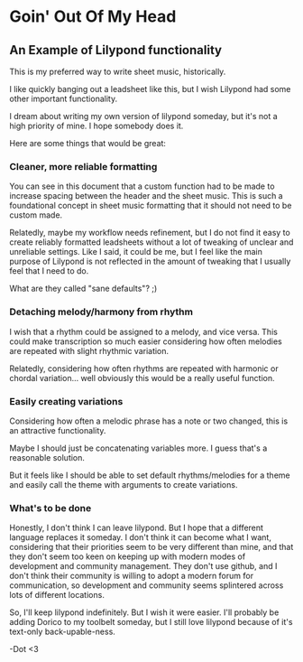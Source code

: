 # Goin' Out Of My Head
## An Example of Lilypond functionality

This is my preferred way to write sheet music, historically.

I like quickly banging out a leadsheet like this, but I wish
Lilypond had some other important functionality.

I dream about writing my own version of lilypond someday,
but it's not a high priority of mine. I hope somebody does
it.

Here are some things that would be great:

### Cleaner, more reliable formatting

You can see in this document that a custom function had to
be made to increase spacing between the header and the sheet
music. This is such a foundational concept in sheet music
formatting that it should not need to be custom made.

Relatedly, maybe my workflow needs refinement, but I do not
find it easy to create reliably formatted leadsheets without
a lot of tweaking of unclear and unreliable settings. Like I
said, it could be me, but I feel like the main purpose of
Lilypond is not reflected in the amount of tweaking that I
usually feel that I need to do.

What are they called "sane defaults"? ;)

### Detaching melody/harmony from rhythm

I wish that a rhythm could be assigned to a melody, and vice
versa. This could make transcription so much easier
considering how often melodies are repeated with slight
rhythmic variation.

Relatedly, considering how often rhythms are repeated with
harmonic or chordal variation... well obviously this would
be a really useful function.

### Easily creating variations

Considering how often a melodic phrase has a note or two
changed, this is an attractive functionality.

Maybe I should just be concatenating variables more. I guess
that's a reasonable solution.

But it feels like I should be able to set default
rhythms/melodies for a theme and easily call the theme with
arguments to create variations.

### What's to be done

Honestly, I don't think I can leave lilypond. But I hope
that a different language replaces it someday. I don't think
it can become what I want, considering that their
priorities seem to be very different than mine, and that
they don't seem too keen on keeping up with modern modes of
development and community management. They don't use github,
and I don't think their community is willing to adopt a
modern forum for communication, so development and community
seems splintered across lots of different locations.

So, I'll keep lilypond indefinitely. But I wish it were
easier. I'll probably be adding Dorico to my toolbelt
someday, but I still love lilypond because of it's text-only
back-upable-ness.

-Dot <3

